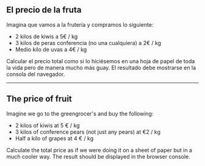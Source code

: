 ## El precio de la fruta

Imagina que vamos a la frutería y compramos lo siguiente:

- 2 kilos de kiwis a 5€ / kg
- 3 kilos de peras conferencia (no una cualquiera) a 2€ / kg
- Medio kilo de uvas a 4€ / kg

Calcular el precio total como si lo hiciésemos en una hoja de papel de toda la vida pero de manera mucho más guay.
El resultado debe mostrarse en la consola del navegador.

---

## The price of fruit

Imagine we go to the greengrocer's and buy the following:

- 2 kilos of kiwis at 5 € / kg
- 3 kilos of conference pears (not just any pears) at €2 / kg
- Half a kilo of grapes at 4 € / kg

Calculate the total price as if we were doing it on a sheet of paper but in a much cooler way.
The result should be displayed in the browser console.

